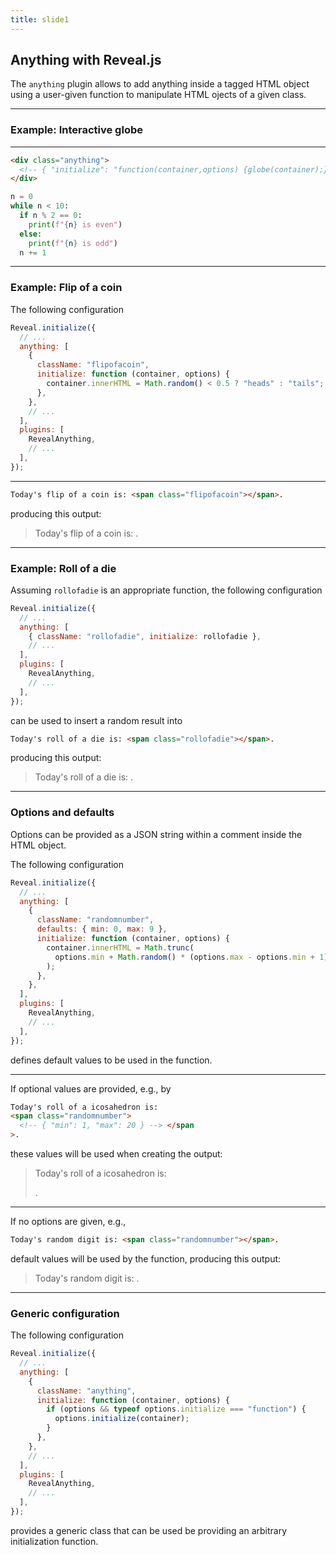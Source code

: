 ```yaml
---
title: slide1
---
```


## Anything with Reveal.js

The `anything` plugin allows to add anything inside a tagged HTML object using a user-given function to manipulate HTML ojects of a given class.

---

### Example: Interactive globe

<div class="anything">
<!-- { "initialize": "function(container,options) {globe(container);}" } -->
</div>

---

```html
<div class="anything">
  <!-- { "initialize": "function(container,options) {globe(container);}" } -->
</div>
```

```python [1|3-6]
n = 0
while n < 10:
  if n % 2 == 0:
    print(f"{n} is even")
  else:
    print(f"{n} is odd")
  n += 1
```

---

### Example: Flip of a coin

The following configuration

```js
Reveal.initialize({
  // ...
  anything: [
    {
      className: "flipofacoin",
      initialize: function (container, options) {
        container.innerHTML = Math.random() < 0.5 ? "heads" : "tails";
      },
    },
    // ...
  ],
  plugins: [
    RevealAnything,
    // ...
  ],
});
```

---

```html
Today's flip of a coin is: <span class="flipofacoin"></span>.
```

producing this output:

> Today's flip of a coin is: <span class="flipofacoin"></span>.

---

### Example: Roll of a die

Assuming `rollofadie` is an appropriate function, the following configuration

```js
Reveal.initialize({
  // ...
  anything: [
    { className: "rollofadie", initialize: rollofadie },
    // ...
  ],
  plugins: [
    RevealAnything,
    // ...
  ],
});
```

can be used to insert a random result into

```html
Today's roll of a die is: <span class="rollofadie"></span>.
```

producing this output:

> Today's roll of a die is: <span class="rollofadie"></span>.

---

### Options and defaults

Options can be provided as a JSON string within a comment inside the HTML object.

The following configuration

```js
Reveal.initialize({
  // ...
  anything: [
    {
      className: "randomnumber",
      defaults: { min: 0, max: 9 },
      initialize: function (container, options) {
        container.innerHTML = Math.trunc(
          options.min + Math.random() * (options.max - options.min + 1)
        );
      },
    },
  ],
  plugins: [
    RevealAnything,
    // ...
  ],
});
```

defines default values to be used in the function.

---

If optional values are provided, e.g., by

```html
Today's roll of a icosahedron is:
<span class="randomnumber">
  <!-- { "min": 1, "max": 20 } --> </span
>.
```

these values will be used when creating the output:

> Today's roll of a icosahedron is:
> <span class="randomnumber">
>
> <!-- { "min": 1, "max": 20 } -->
>
> </span>.

---

If no options are given, e.g.,

```html
Today's random digit is: <span class="randomnumber"></span>.
```

default values will be used by the function, producing this output:

> Today's random digit is: <span class="randomnumber"></span>.

---

### Generic configuration

The following configuration

```js
Reveal.initialize({
  // ...
  anything: [
    {
      className: "anything",
      initialize: function (container, options) {
        if (options && typeof options.initialize === "function") {
          options.initialize(container);
        }
      },
    },
    // ...
  ],
  plugins: [
    RevealAnything,
    // ...
  ],
});
```

provides a generic class that can be used be providing an arbitrary initialization function.
